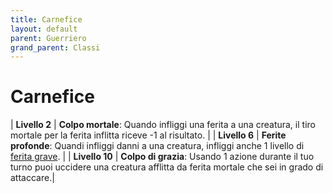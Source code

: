 ```yaml
---
title: Carnefice
layout: default
parent: Guerriero
grand_parent: Classi
---
```


# **Carnefice**

| **Livello 2**  | **Colpo mortale**: Quando infliggi una ferita a una creatura, il tiro mortale per la ferita inflitta riceve -1 al risultato. | 
| **Livello 6**  | **Ferite profonde**: Quandi infliggi danni a una creatura, infliggi anche 1 livello di [ferita grave](/attributes/status-conditions). |
| **Livello 10**  | **Colpo di grazia**: Usando 1 azione durante il tuo turno puoi uccidere una creatura afflitta da ferita mortale che sei in grado di attaccare.|